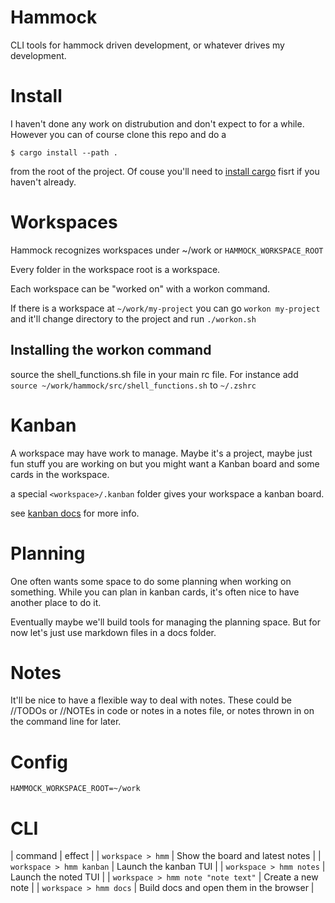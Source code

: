 # Hammock

CLI tools for hammock driven development, or whatever drives my
development.

# Install

I haven't done any work on distrubution and don't expect to for a while.
However you can of course clone this repo and do a 

`$ cargo install --path .`

from the root of the project. Of couse you'll need to
[install cargo](https://doc.rust-lang.org/cargo/getting-started/installation.html)
fisrt if you haven't already.

# Workspaces

Hammock recognizes workspaces under ~/work or `HAMMOCK_WORKSPACE_ROOT`

Every folder in the workspace root is a workspace.

Each workspace can be "worked on" with a workon command.

If there is a workspace at `~/work/my-project` you can go `workon
my-project` and it'll change directory to the project and run
`./workon.sh`

## Installing the workon command

source the shell_functions.sh file in your main rc file. For instance
add `source ~/work/hammock/src/shell_functions.sh` to `~/.zshrc`

# Kanban

A workspace may have work to manage. Maybe it's a project, maybe just
fun stuff you are working on but you might want a Kanban board and
some cards in the workspace.

a special `<workspace>/.kanban` folder gives your workspace a kanban
board.

see [kanban docs](./docs/kanban.md) for more info.

# Planning

One often wants some space to do some planning when working on
something. While you can plan in kanban cards, it's often nice to have
another place to do it.

Eventually maybe we'll build tools for managing the planning
space. But for now let's just use markdown files in a docs folder.

# Notes

It'll be nice to have a flexible way to deal with notes. These could
be //TODOs or //NOTEs in code or notes in a notes file, or notes thrown in on the
command line for later.

# Config

```
HAMMOCK_WORKSPACE_ROOT=~/work
```

# CLI

| command                            | effect                                  |
| `workspace > hmm`                  | Show the board and latest notes         |
| `workspace > hmm kanban`           | Launch the kanban TUI                   |
| `workspace > hmm notes`            | Launch the noted TUI                    |
| `workspace > hmm note "note text"` | Create a new note                       |
| `workspace > hmm docs`             | Build docs and open them in the browser |






